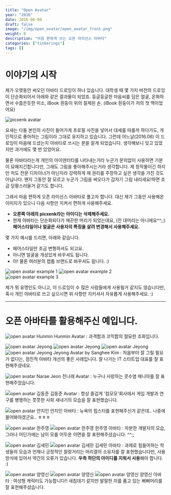 ```yaml
---
title: "Open Avatar"
year: "2016"
date: 2016-06-09
draft: false
image: "/img/open_avatar/open_avatar_front.png"
weight: 0
description: "마음 편하게 쓰는 오픈 라이선스 아바타"
categories: ["tinkerings"]
tags: []
---
```

# 이야기의 시작
제가 오랫동안 써오던 아바타 드로잉이 하나 있습니다. 대학생 때 몇 가지 버전의 드로잉이 단순화되어서 아래와 같은 결과물이 되었죠.
둥글둥글한 마음씨를 담은 얼굴, 온화하면서 수줍은듯한 미소, iBook 흰둥이 위의 절제된 손. (iBook 흰둥이가 저의 첫 맥이었어요)

![](/img/open_avatar/open_avatar.png 'picxenk avatar')

요새는 다들 본인의 사진이 들어가게 프로필 사진을 넣어서 대세를 따를까 하다가도, 개인적으로 좋아하는 그림이라 그대로 유지하고 있습니다.
그런데 어느날(2016.06) 이 드로잉이 마음에 드셨는지 아바타로 쓰시는 분을 알게 되었습니다. 생각해보니 잊고 있었지만 과거에도 몇 번 있었어요.

물론 아바타라는게 개인의 아이덴터티를 나타내는거라 누군가 문의없이 사용하면 기분이 묘해지긴합니다만, 그래도 그림을 좋아해주시는거라 생각합니다.
제 창작물이긴 하지만 저도 전문 디자이너가 아닌지라 강력하게 제 권리를 주장하고 싶은 생각을 가진 것도 아닙니다.
왠지 그동안 잘 모르고 누군가 그림을 써오다가 갑자기 그림 내리세요!하면 조금 당황스러울거 같기도 합니다.

그래서 마음 편하게 오픈 라이선스 아바타로 풀고자 합니다. 대신 제가 그동안 사용해온 이미지가 있으니 다음 사항만 지켜서 편하게 사용해주세요.

 * **오른쪽 아래의 picxenk라는 아이디는 삭제해주세요.**
 * 현재 아바타는 단순화되다가 매끈한 머리가 되었는데요, (전 대머리는 아니에요^^;;) **헤어스타일이나 얼굴은 사용자의 특징을 살려 변경해서 사용해주세요.**

몇 가지 예시를 드리면, 아래와 같습니다.

 * 헤어스타일만 조금 변형하셔도 되고요.
 * 아니면 얼굴을 개성있게 바꾸셔도 됩니다.
 * 아! 물론 여러분의 랩톱 브랜드로 바꾸셔도 됩니다. :)

![](/img/open_avatar/open_avatar_ex1.png 'open avatar example 1')
![](/img/open_avatar/open_avatar_ex2.png 'open avatar example 2')
![](/img/open_avatar/open_avatar_ex3.png 'open avatar example 3')

제가 뭐 유명인도 아니고, 이 드로잉이 수 많은 사람들에게 사용될거 같지도 않습니다만, 혹시 개인 아바타로 쓰고 싶으시면 위 사항만 지키셔서 자유롭게 사용해주세요. :)

-----
# 오픈 아바타를 활용해주신 예입니다.


![](/img/open_avatar/open_avatar_hunmin.png 'open avatar Hunmin')
Hunmin Avatar : 과격함과 코믹함의 절묘한 조화입니다.

![](/img/open_avatar/open_avatar_jeyong_1.jpg 'open avatar Jeyong')
![](/img/open_avatar/open_avatar_jeyong_2.png 'open avatar Jeyong')
![](/img/open_avatar/open_avatar_jeyong_3.jpg 'open avatar Jeyong')
![](/img/open_avatar/open_avatar_jeyong_4.jpg 'open avatar Jeyong')
Jeyong Avatar by Sanghee Kim : 처음부터 잘 그릴 필요가 없다는, 점진적 아바타 개선의 좋은 사례입니다. 잘 나가는 IT 스타트업 대표를 잘 표현해주셨네요.

![](/img/open_avatar/open_avatar_narae_j.jpg 'open avatar Narae Jeon')
전나래 Avatar : 누구나 사랑하는 콧수염 매니아를 잘 표현해주었습니다.

![](/img/open_avatar/open_avatar_dongjun.jpg 'open avatar 김동준')
김동준 Avatar : 항상 즐겁게 '컴모모'회사에서 게임 개발과 연구를 병행하는 풋풋한 사회 새내기의 모습을 잘 표현했습니다.

![](/img/open_avatar/open_avatar_jiin.jpg 'open avatar 안지인')
안지인 아바타 : 뉴욕의 힙스터를 표현해주신거 같은데.. 나중에 물어봐야겠군요.. ㅎㅎㅎ

![](/img/open_avatar/open_avatar_jooyoung1.jpg 'open avatar 한주영')
![](/img/open_avatar/open_avatar_jooyoung2.jpg 'open avatar 한주영')
한주영 아바타 : 차분한 개발자의 모습, 그러나 어딘가에는 남이 모를 어두운 이면을 잘 표현해주셨습니다.  ^^;;

![](/img/open_avatar/open_avatar_semin1.jpg 'open avatar 김세민')
![](/img/open_avatar/open_avatar_semin2.jpg 'open avatar 김세민')
김세민 아바타 : 과제로 힘들어하는 학생들의 모습과 언제나 긍정적인 찰랑거리는 머리결의 소유자를 잘 표현했습니다만, 사용 방식에 있어서 약간의 오류가 있습니다. **우측 하단의 아이디를 지워서 사용**해야 합니다. :)

![](/img/open_avatar/open_avatar_youngshin1.jpg 'open avatar 양영신')
![](/img/open_avatar/open_avatar_youngshin2.jpg 'open avatar 양영신')
![](/img/open_avatar/open_avatar_youngshin3.jpg 'open avatar 양영신')
양영신 아바타 : 여성형 캐릭터도 가능합니다!! 새침데기 같지만 발랄한 끼를 품고 있는 삐삐머리를 잘 표현해주셨습니다.
